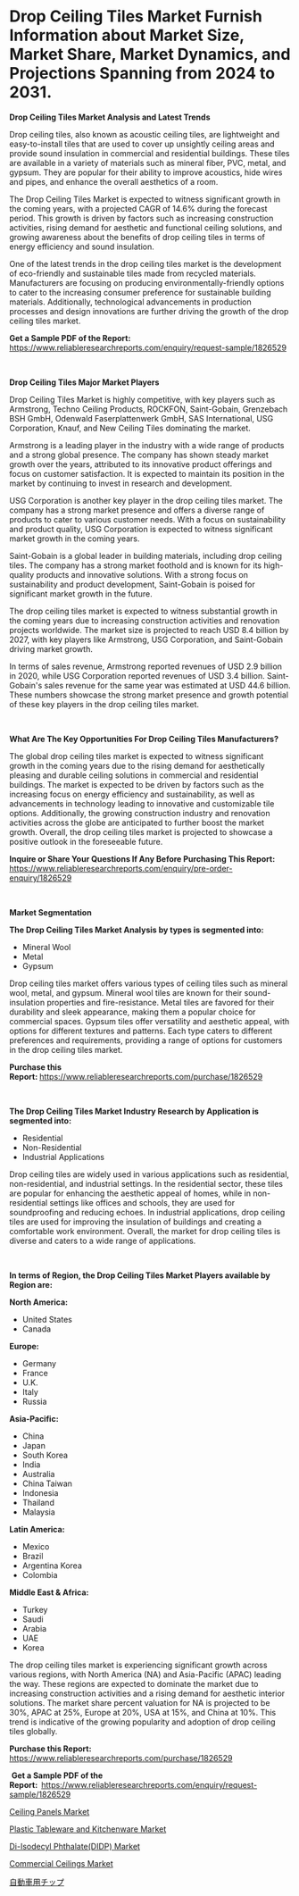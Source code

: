 <p><h1>Drop Ceiling Tiles Market Furnish Information about Market Size, Market Share, Market Dynamics, and Projections Spanning from 2024 to 2031.</h1></p><p><strong>Drop Ceiling Tiles Market Analysis and Latest Trends</strong></p>
<p><p>Drop ceiling tiles, also known as acoustic ceiling tiles, are lightweight and easy-to-install tiles that are used to cover up unsightly ceiling areas and provide sound insulation in commercial and residential buildings. These tiles are available in a variety of materials such as mineral fiber, PVC, metal, and gypsum. They are popular for their ability to improve acoustics, hide wires and pipes, and enhance the overall aesthetics of a room.</p><p>The Drop Ceiling Tiles Market is expected to witness significant growth in the coming years, with a projected CAGR of 14.6% during the forecast period. This growth is driven by factors such as increasing construction activities, rising demand for aesthetic and functional ceiling solutions, and growing awareness about the benefits of drop ceiling tiles in terms of energy efficiency and sound insulation.</p><p>One of the latest trends in the drop ceiling tiles market is the development of eco-friendly and sustainable tiles made from recycled materials. Manufacturers are focusing on producing environmentally-friendly options to cater to the increasing consumer preference for sustainable building materials. Additionally, technological advancements in production processes and design innovations are further driving the growth of the drop ceiling tiles market.</p></p>
<p><strong>Get a Sample PDF of the Report:&nbsp;</strong> <a href="https://www.reliableresearchreports.com/enquiry/request-sample/1826529">https://www.reliableresearchreports.com/enquiry/request-sample/1826529</a></p>
<p>&nbsp;</p>
<p><strong>Drop Ceiling Tiles Major Market Players</strong></p>
<p><p>Drop Ceiling Tiles Market is highly competitive, with key players such as Armstrong, Techno Ceiling Products, ROCKFON, Saint-Gobain, Grenzebach BSH GmbH, Odenwald Faserplattenwerk GmbH, SAS International, USG Corporation, Knauf, and New Ceiling Tiles dominating the market.</p><p>Armstrong is a leading player in the industry with a wide range of products and a strong global presence. The company has shown steady market growth over the years, attributed to its innovative product offerings and focus on customer satisfaction. It is expected to maintain its position in the market by continuing to invest in research and development.</p><p>USG Corporation is another key player in the drop ceiling tiles market. The company has a strong market presence and offers a diverse range of products to cater to various customer needs. With a focus on sustainability and product quality, USG Corporation is expected to witness significant market growth in the coming years.</p><p>Saint-Gobain is a global leader in building materials, including drop ceiling tiles. The company has a strong market foothold and is known for its high-quality products and innovative solutions. With a strong focus on sustainability and product development, Saint-Gobain is poised for significant market growth in the future.</p><p>The drop ceiling tiles market is expected to witness substantial growth in the coming years due to increasing construction activities and renovation projects worldwide. The market size is projected to reach USD 8.4 billion by 2027, with key players like Armstrong, USG Corporation, and Saint-Gobain driving market growth.</p><p>In terms of sales revenue, Armstrong reported revenues of USD 2.9 billion in 2020, while USG Corporation reported revenues of USD 3.4 billion. Saint-Gobain's sales revenue for the same year was estimated at USD 44.6 billion. These numbers showcase the strong market presence and growth potential of these key players in the drop ceiling tiles market.</p></p>
<p>&nbsp;</p>
<p><strong>What Are The Key Opportunities For Drop Ceiling Tiles Manufacturers?</strong></p>
<p><p>The global drop ceiling tiles market is expected to witness significant growth in the coming years due to the rising demand for aesthetically pleasing and durable ceiling solutions in commercial and residential buildings. The market is expected to be driven by factors such as the increasing focus on energy efficiency and sustainability, as well as advancements in technology leading to innovative and customizable tile options. Additionally, the growing construction industry and renovation activities across the globe are anticipated to further boost the market growth. Overall, the drop ceiling tiles market is projected to showcase a positive outlook in the foreseeable future.</p></p>
<p><strong>Inquire or Share Your Questions If Any Before Purchasing This Report:</strong> <a href="https://www.reliableresearchreports.com/enquiry/pre-order-enquiry/1826529">https://www.reliableresearchreports.com/enquiry/pre-order-enquiry/1826529</a></p>
<p>&nbsp;</p>
<p><strong>Market Segmentation</strong></p>
<p><strong>The Drop Ceiling Tiles Market Analysis by types is segmented into:</strong></p>
<p><ul><li>Mineral Wool</li><li>Metal</li><li>Gypsum</li></ul></p>
<p><p>Drop ceiling tiles market offers various types of ceiling tiles such as mineral wool, metal, and gypsum. Mineral wool tiles are known for their sound-insulation properties and fire-resistance. Metal tiles are favored for their durability and sleek appearance, making them a popular choice for commercial spaces. Gypsum tiles offer versatility and aesthetic appeal, with options for different textures and patterns. Each type caters to different preferences and requirements, providing a range of options for customers in the drop ceiling tiles market.</p></p>
<p><strong>Purchase this Report:&nbsp;</strong><a href="https://www.reliableresearchreports.com/purchase/1826529">https://www.reliableresearchreports.com/purchase/1826529</a></p>
<p>&nbsp;</p>
<p><strong>The Drop Ceiling Tiles Market Industry Research by Application is segmented into:</strong></p>
<p><ul><li>Residential</li><li>Non-Residential</li><li>Industrial Applications</li></ul></p>
<p><p>Drop ceiling tiles are widely used in various applications such as residential, non-residential, and industrial settings. In the residential sector, these tiles are popular for enhancing the aesthetic appeal of homes, while in non-residential settings like offices and schools, they are used for soundproofing and reducing echoes. In industrial applications, drop ceiling tiles are used for improving the insulation of buildings and creating a comfortable work environment. Overall, the market for drop ceiling tiles is diverse and caters to a wide range of applications.</p></p>
<p>&nbsp;</p>
<p><strong>In terms of Region, the Drop Ceiling Tiles Market Players available by Region are:</strong></p>
<p>
    <p> <strong> North America: </strong>
        <ul>
            <li>United States</li>
            <li>Canada</li>
        </ul>
        </p> 
    <p> <strong> Europe: </strong>
        <ul>
            <li>Germany</li>
            <li>France</li>
            <li>U.K.</li>
            <li>Italy</li>
            <li>Russia</li>
        </ul>
        </p> 
    <p> <strong> Asia-Pacific: </strong>
        <ul>
            <li>China</li>
            <li>Japan</li>
            <li>South Korea</li>
            <li>India</li>
            <li>Australia</li>
            <li>China Taiwan</li>
            <li>Indonesia</li>
            <li>Thailand</li>
            <li>Malaysia</li>
        </ul>
        </p> 
    <p> <strong> Latin America: </strong>
        <ul>
            <li>Mexico</li>
            <li>Brazil</li>
            <li>Argentina Korea</li>
            <li>Colombia</li>
        </ul>
        </p> 
    <p> <strong> Middle East & Africa: </strong>
        <ul>
            <li>Turkey</li>
            <li>Saudi</li>
            <li>Arabia</li>
            <li>UAE</li>
            <li>Korea</li>
        </ul>
    </p>
    </p>
<p><p>The drop ceiling tiles market is experiencing significant growth across various regions, with North America (NA) and Asia-Pacific (APAC) leading the way. These regions are expected to dominate the market due to increasing construction activities and a rising demand for aesthetic interior solutions. The market share percent valuation for NA is projected to be 30%, APAC at 25%, Europe at 20%, USA at 15%, and China at 10%. This trend is indicative of the growing popularity and adoption of drop ceiling tiles globally.</p></p>
<p><strong>Purchase this Report: </strong><a href="https://www.reliableresearchreports.com/purchase/1826529">https://www.reliableresearchreports.com/purchase/1826529</a></p>
<p>&nbsp;<strong>Get a Sample PDF of the Report:&nbsp;&nbsp;</strong><a href="https://www.reliableresearchreports.com/enquiry/request-sample/1826529">https://www.reliableresearchreports.com/enquiry/request-sample/1826529</a></p>
<p><strong></strong></p>
<p><p><a href="https://github.com/sonuprakash1/Market-Research-Report-List-1/blob/main/ceiling-panels-market.md">Ceiling Panels Market</a></p><p><a href="https://issuu.com/reportprime-2/docs/plastic-tableware-and-kitchenware-market-size-2030">Plastic Tableware and Kitchenware Market</a></p><p><a href="https://issuu.com/reportprime-2/docs/di-isodecyl-phthalatedidp-market-size-2030.pptx">Di-Isodecyl Phthalate(DIDP) Market</a></p><p><a href="https://github.com/Whitneyboyettebo9kiw7yr13/Market-Research-Report-List-1/blob/main/commercial-ceilings-market.md">Commercial Ceilings Market</a></p><p><a href="https://github.com/adcxff01450218/Market-Research-Report-List-1/blob/main/94654904135.md">自動車用チップ</a></p></p>